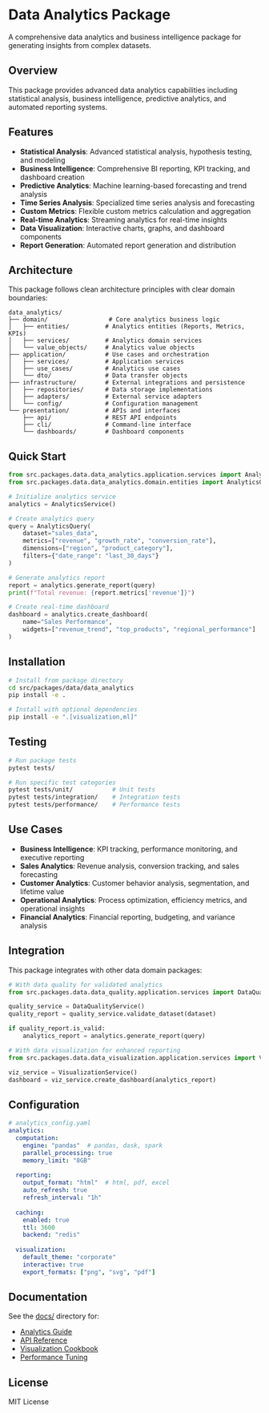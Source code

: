 # Data Analytics Package

A comprehensive data analytics and business intelligence package for generating insights from complex datasets.

## Overview

This package provides advanced data analytics capabilities including statistical analysis, business intelligence, predictive analytics, and automated reporting systems.

## Features

- **Statistical Analysis**: Advanced statistical analysis, hypothesis testing, and modeling
- **Business Intelligence**: Comprehensive BI reporting, KPI tracking, and dashboard creation
- **Predictive Analytics**: Machine learning-based forecasting and trend analysis
- **Time Series Analysis**: Specialized time series analysis and forecasting
- **Custom Metrics**: Flexible custom metrics calculation and aggregation
- **Real-time Analytics**: Streaming analytics for real-time insights
- **Data Visualization**: Interactive charts, graphs, and dashboard components
- **Report Generation**: Automated report generation and distribution

## Architecture

This package follows clean architecture principles with clear domain boundaries:

```
data_analytics/
├── domain/                 # Core analytics business logic
│   ├── entities/          # Analytics entities (Reports, Metrics, KPIs)
│   ├── services/          # Analytics domain services
│   └── value_objects/     # Analytics value objects
├── application/           # Use cases and orchestration  
│   ├── services/          # Application services
│   ├── use_cases/         # Analytics use cases
│   └── dto/               # Data transfer objects
├── infrastructure/        # External integrations and persistence
│   ├── repositories/      # Data storage implementations
│   ├── adapters/          # External service adapters
│   └── config/            # Configuration management
└── presentation/          # APIs and interfaces
    ├── api/               # REST API endpoints
    ├── cli/               # Command-line interface
    └── dashboards/        # Dashboard components
```

## Quick Start

```python
from src.packages.data.data_analytics.application.services import AnalyticsService
from src.packages.data.data_analytics.domain.entities import AnalyticsQuery

# Initialize analytics service
analytics = AnalyticsService()

# Create analytics query
query = AnalyticsQuery(
    dataset="sales_data",
    metrics=["revenue", "growth_rate", "conversion_rate"],
    dimensions=["region", "product_category"],
    filters={"date_range": "last_30_days"}
)

# Generate analytics report
report = analytics.generate_report(query)
print(f"Total revenue: {report.metrics['revenue']}")

# Create real-time dashboard
dashboard = analytics.create_dashboard(
    name="Sales Performance",
    widgets=["revenue_trend", "top_products", "regional_performance"]
)
```

## Installation

```bash
# Install from package directory
cd src/packages/data/data_analytics
pip install -e .

# Install with optional dependencies
pip install -e ".[visualization,ml]"
```

## Testing

```bash
# Run package tests
pytest tests/

# Run specific test categories
pytest tests/unit/           # Unit tests
pytest tests/integration/    # Integration tests
pytest tests/performance/    # Performance tests
```

## Use Cases

- **Business Intelligence**: KPI tracking, performance monitoring, and executive reporting
- **Sales Analytics**: Revenue analysis, conversion tracking, and sales forecasting
- **Customer Analytics**: Customer behavior analysis, segmentation, and lifetime value
- **Operational Analytics**: Process optimization, efficiency metrics, and operational insights
- **Financial Analytics**: Financial reporting, budgeting, and variance analysis

## Integration

This package integrates with other data domain packages:

```python
# With data quality for validated analytics
from src.packages.data.data_quality.application.services import DataQualityService

quality_service = DataQualityService()
quality_report = quality_service.validate_dataset(dataset)

if quality_report.is_valid:
    analytics_report = analytics.generate_report(query)

# With data visualization for enhanced reporting
from src.packages.data.data_visualization.application.services import VisualizationService

viz_service = VisualizationService()
dashboard = viz_service.create_dashboard(analytics_report)
```

## Configuration

```yaml
# analytics_config.yaml
analytics:
  computation:
    engine: "pandas"  # pandas, dask, spark
    parallel_processing: true
    memory_limit: "8GB"
  
  reporting:
    output_format: "html"  # html, pdf, excel
    auto_refresh: true
    refresh_interval: "1h"
  
  caching:
    enabled: true
    ttl: 3600
    backend: "redis"
  
  visualization:
    default_theme: "corporate"
    interactive: true
    export_formats: ["png", "svg", "pdf"]
```

## Documentation

See the [docs/](docs/) directory for:
- [Analytics Guide](docs/analytics_guide.md)
- [API Reference](docs/api_reference.md)
- [Visualization Cookbook](docs/visualization_cookbook.md)
- [Performance Tuning](docs/performance_tuning.md)

## License

MIT License
